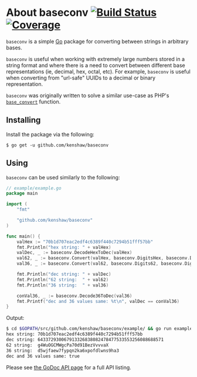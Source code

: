 # About baseconv [![Build Status][t-badge]][t-link] [![Coverage][c-badge]][c-link]

`baseconv` is a simple [Go][go-project] package for converting between strings
in arbitrary bases.

`baseconv` is useful when working with extremely large numbers stored in a
string format and where there is a need to convert between different base
representations (ie, decimal, hex, octal, etc). For example, `baseconv` is
useful when converting from "url-safe" UUIDs to a decimal or binary
representation.

`baseconv` was originally written to solve a similar use-case as PHP's
[`base_convert`][base-convert] function.

## Installing

Install the package via the following:

    $ go get -u github.com/kenshaw/baseconv

## Using

`baseconv` can be used similarly to the following:

```go
// example/example.go
package main

import (
	"fmt"

	"github.com/kenshaw/baseconv"
)

func main() {
	valHex := "70b1d707eac2edf4c6389f440c7294b51fff57bb"
	fmt.Println("hex string: " + valHex)
	valDec, _ := baseconv.DecodeHexToDec(valHex)
	val62, _ := baseconv.Convert(valHex, baseconv.DigitsHex, baseconv.Digits62)
	val36, _ := baseconv.Convert(val62, baseconv.Digits62, baseconv.Digits36)

	fmt.Println("dec string: " + valDec)
	fmt.Println("62 string:  " + val62)
	fmt.Println("36 string:  " + val36)

	conVal36, _ := baseconv.Decode36ToDec(val36)
	fmt.Printf("dec and 36 values same: %t\n", valDec == conVal36)
}
```

Output:

```sh
$ cd $GOPATH/src/github.com/kenshaw/baseconv/example/ && go run example.go
hex string: 70b1d707eac2edf4c6389f440c7294b51fff57bb
dec string: 643372930067913326838082478477533553256088688571
62 string:  g4WuOGCMWgcPa70d91BezVvvvaX
36 string:  d5wjfaew7fypqn2ka6xpofdlwns9ha3
dec and 36 values same: true
```

Please see [the GoDoc API page][godoc] for a full API listing.

[t-badge]: https://travis-ci.org/kenshaw/baseconv.svg
[t-link]: https://travis-ci.org/kenshaw/baseconv
[c-badge]: https://coveralls.io/repos/kenshaw/baseconv/badge.svg?branch=master&service=github
[c-link]: https://coveralls.io/github/kenshaw/baseconv?branch=master
[go-project]: http://www.golang.org/project/
[base-convert]: http://php.net/manual/en/function.base-convert.php
[godoc]: http://godoc.org/github.com/kenshaw/baseconv
